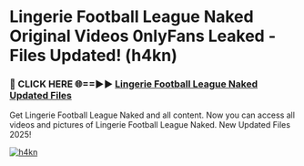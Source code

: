 # Lingerie Football League Naked Original Videos 0nlyFans Leaked - Files Updated! (h4kn)

<h3>🔴 CLICK HERE 🌐==►► <a href="https://tinyurl.com/yckcrads" rel="nofollow">Lingerie Football League Naked Updated Files</a></h3>

Get Lingerie Football League Naked and all content. Now you can access all videos and pictures of Lingerie Football League Naked. New Updated Files 2025!

[![h4kn](https://i.imgur.com/hpKpOFt.gif)](https://tinyurl.com/yckcrads)
